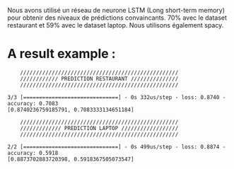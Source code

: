 
Nous avons utilisé un réseau de neurone LSTM (Long short-term memory) pour obtenir des niveaux de prédictions convaincants. 70% avec le dataset restaurant et 59% avec le dataset laptop. Nous utilisons également spacy. 

# A result example : 

```
    //////////////////////////////////////////////////
    //////////// PREDICTION RESTAURANT ///////////////
    //////////////////////////////////////////////////

3/3 [==============================] - 0s 332us/step - loss: 0.8740 - accuracy: 0.7083
[0.8740236759185791, 0.7083333134651184]

    //////////////////////////////////////////////////
    ///////////// PREDICTION LAPTOP //////////////////
    //////////////////////////////////////////////////

2/2 [==============================] - 0s 499us/step - loss: 0.8874 - accuracy: 0.5918
[0.8873702883720398, 0.5918367505073547]


``` 
